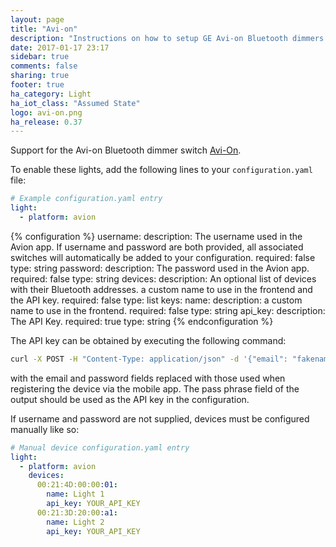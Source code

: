 ```yaml
---
layout: page
title: "Avi-on"
description: "Instructions on how to setup GE Avi-on Bluetooth dimmers within Home Assistant."
date: 2017-01-17 23:17
sidebar: true
comments: false
sharing: true
footer: true
ha_category: Light
ha_iot_class: "Assumed State"
logo: avi-on.png
ha_release: 0.37
---
```


Support for the Avi-on Bluetooth dimmer switch [Avi-On](http://avi-on.com/).

To enable these lights, add the following lines to your `configuration.yaml` file:

```yaml
# Example configuration.yaml entry
light:
  - platform: avion
```

{% configuration %}
username:
  description: The username used in the Avion app. If username and password are both provided, all associated switches will automatically be added to your configuration.
  required: false
  type: string
password:
  description: The password used in the Avion app.
  required: false
  type: string
devices:
  description: An optional list of devices with their Bluetooth addresses. a custom name to use in the frontend and the API key.
  required: false
  type: list
  keys:
    name:
      description: a custom name to use in the frontend.
      required: false
      type: string
    api_key:
      description: The API Key.
      required: true
      type: string
{% endconfiguration %}

The API key can be obtained by executing the following command:

```bash
curl -X POST -H "Content-Type: application/json" -d '{"email": "fakename@example.com", "password": "password"}' https://admin.avi-on.com/api/sessions | jq
```

with the email and password fields replaced with those used when registering the device via the mobile app. The pass phrase field of the output should be used as the API key in the configuration.

If username and password are not supplied, devices must be configured manually like so:

```yaml
# Manual device configuration.yaml entry
light:
  - platform: avion
    devices:
      00:21:4D:00:00:01:
        name: Light 1
        api_key: YOUR_API_KEY
      00:21:3D:20:00:a1:
        name: Light 2
        api_key: YOUR_API_KEY
```
